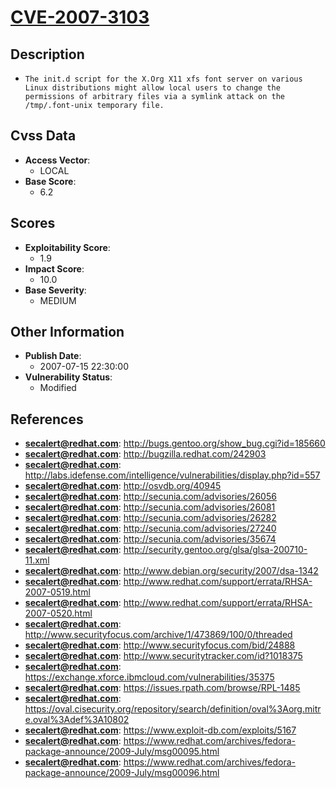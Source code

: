 
# [CVE-2007-3103](http://bugs.gentoo.org/show_bug.cgi?id=185660)

## Description

- `The init.d script for the X.Org X11 xfs font server on various Linux distributions might allow local users to change the permissions of arbitrary files via a symlink attack on the /tmp/.font-unix temporary file.`

## Cvss Data

- **Access Vector**:
  - LOCAL
- **Base Score**:
  - 6.2

## Scores

- **Exploitability Score**:
  - 1.9
- **Impact Score**:
  - 10.0
- **Base Severity**:
  - MEDIUM

## Other Information

- **Publish Date**:
  - 2007-07-15 22:30:00
- **Vulnerability Status**:
  - Modified

## References

- **secalert@redhat.com**: http://bugs.gentoo.org/show_bug.cgi?id=185660
- **secalert@redhat.com**: http://bugzilla.redhat.com/242903
- **secalert@redhat.com**: http://labs.idefense.com/intelligence/vulnerabilities/display.php?id=557
- **secalert@redhat.com**: http://osvdb.org/40945
- **secalert@redhat.com**: http://secunia.com/advisories/26056
- **secalert@redhat.com**: http://secunia.com/advisories/26081
- **secalert@redhat.com**: http://secunia.com/advisories/26282
- **secalert@redhat.com**: http://secunia.com/advisories/27240
- **secalert@redhat.com**: http://secunia.com/advisories/35674
- **secalert@redhat.com**: http://security.gentoo.org/glsa/glsa-200710-11.xml
- **secalert@redhat.com**: http://www.debian.org/security/2007/dsa-1342
- **secalert@redhat.com**: http://www.redhat.com/support/errata/RHSA-2007-0519.html
- **secalert@redhat.com**: http://www.redhat.com/support/errata/RHSA-2007-0520.html
- **secalert@redhat.com**: http://www.securityfocus.com/archive/1/473869/100/0/threaded
- **secalert@redhat.com**: http://www.securityfocus.com/bid/24888
- **secalert@redhat.com**: http://www.securitytracker.com/id?1018375
- **secalert@redhat.com**: https://exchange.xforce.ibmcloud.com/vulnerabilities/35375
- **secalert@redhat.com**: https://issues.rpath.com/browse/RPL-1485
- **secalert@redhat.com**: https://oval.cisecurity.org/repository/search/definition/oval%3Aorg.mitre.oval%3Adef%3A10802
- **secalert@redhat.com**: https://www.exploit-db.com/exploits/5167
- **secalert@redhat.com**: https://www.redhat.com/archives/fedora-package-announce/2009-July/msg00095.html
- **secalert@redhat.com**: https://www.redhat.com/archives/fedora-package-announce/2009-July/msg00096.html
